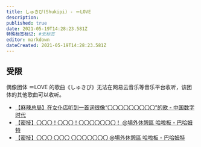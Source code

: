 ```yaml
---
title: しゅきぴ(Shukipi) - ＝LOVE
description:
published: true
date: 2021-05-19T14:28:23.581Z
特殊标签标记: #无标签
editor: markdown
dateCreated: 2021-05-19T14:28:23.581Z
---
```


## 受限

偶像团体 ＝LOVE 的歌曲《しゅきぴ》无法在网易云音乐等音乐平台收听，该团体的其他歌曲可以收听。

+ [【麻辣总局】在女仆店听到一首词很像“〇〇〇〇〇〇〇〇〇”的歌 - 中国数字时代](https://web.archive.org/web/20210517222029/https://chinadigitaltimes.net/chinese/665812.html)
+ [【密技】〇〇〇！〇〇〇！〇〇〇〇〇〇〇！ @場外休憩區 哈啦板 - 巴哈姆特](https://web.archive.org/web/20210519142202/https://forum.gamer.com.tw/C.php?bsn=60076&snA=6316817)
+ [【密技】〇〇〇 〇〇〇 〇〇〇〇〇〇〇 @場外休憩區 哈啦板 - 巴哈姆特](https://web.archive.org/web/20210519142251/https://forum.gamer.com.tw/C.php?bsn=60076&snA=6318380)

<!--
Go Go Govinda 这首空耳歌曲没有被限制
-->
